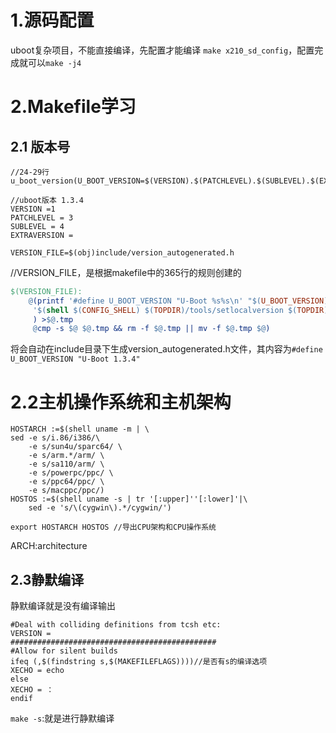 # 1.源码配置
uboot复杂项目，不能直接编译，先配置才能编译 `make x210_sd_config`，配置完成就可以`make -j4`

# 2.Makefile学习
## 2.1 版本号

```
//24-29行
u_boot_version(U_BOOT_VERSION=$(VERSION).$(PATCHLEVEL).$(SUBLEVEL).$(EXTRAVERSION))

//uboot版本 1.3.4
VERSION =1 
PATCHLEVEL = 3
SUBLEVEL = 4
EXTRAVERSION = 

VERSION_FILE=$(obj)include/version_autogenerated.h
```

//VERSION_FILE，是根据makefile中的365行的规则创建的

```makefile
$(VERSION_FILE):
	@(printf '#define U_BOOT_VERSION "U-Boot %s%s\n' "$(U_BOOT_VERSION)" \
	 '$(shell $(CONFIG_SHELL) $(TOPDIR)/tools/setlocalversion $(TOPDIR))' \
	 ) >$@.tmp
	 @cmp -s $@ $@.tmp && rm -f $@.tmp || mv -f $@.tmp $@)
```
将会自动在include目录下生成version_autogenerated.h文件，其内容为`#define U_BOOT_VERSION "U-Boot 1.3.4"`

# 2.2主机操作系统和主机架构

```
HOSTARCH :=$(shell uname -m | \
sed -e s/i.86/i386/\
	-e s/sun4u/sparc64/ \
	-e s/arm.*/arm/ \
	-e s/sa110/arm/ \
	-e s/powerpc/ppc/ \
	-e s/ppc64/ppc/ \
	-e s/macppc/ppc/)
HOSTOS :=$(shell uname -s | tr '[:upper]''[:lower]'|\
	sed -e 's/\(cygwin\).*/cygwin/')

export HOSTARCH HOSTOS //导出CPU架构和CPU操作系统
```
ARCH:architecture

## 2.3静默编译

静默编译就是没有编译输出

```
#Deal with colliding definitions from tcsh etc:
VERSION = 
##############################################
#Allow for silent builds
ifeq (,$(findstring s,$(MAKEFILEFLAGS))))//是否有s的编译选项
XECHO = echo 
else
XECHO = ：
endif
```

`make -s`:就是进行静默编译